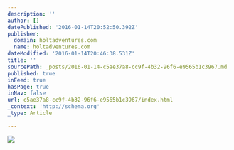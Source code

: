 ```yaml
---
description: ''
author: []
datePublished: '2016-01-14T20:52:50.392Z'
publisher:
  domain: holtadventures.com
  name: holtadventures.com
dateModified: '2016-01-14T20:46:38.531Z'
title: ''
sourcePath: _posts/2016-01-14-c5ae37a8-cc9f-4b32-96f6-e9565b1c3967.md
published: true
inFeed: true
hasPage: true
inNav: false
url: c5ae37a8-cc9f-4b32-96f6-e9565b1c3967/index.html
_context: 'http://schema.org'
_type: Article

---
```

![](http://holtadventures.com/wp-content/Gallery/Laos/DSC_0838.JPG)
